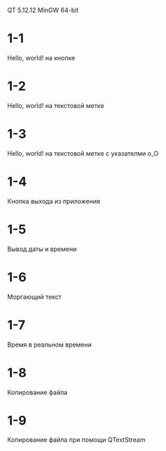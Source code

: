 QT 5.12.12 MinGW 64-bit

# 1-1

Hello, world! на кнопке

# 1-2

Hello, world! на текстовой метке

# 1-3

Hello, world! на текстовой метке с указателми o_O

# 1-4

Кнопка выхода из приложения

# 1-5

Вывод даты и времени

# 1-6

Моргающий текст

# 1-7

Время в реальном времени

# 1-8

Копирование файла

# 1-9

Копирование файла при помощи QTextStream